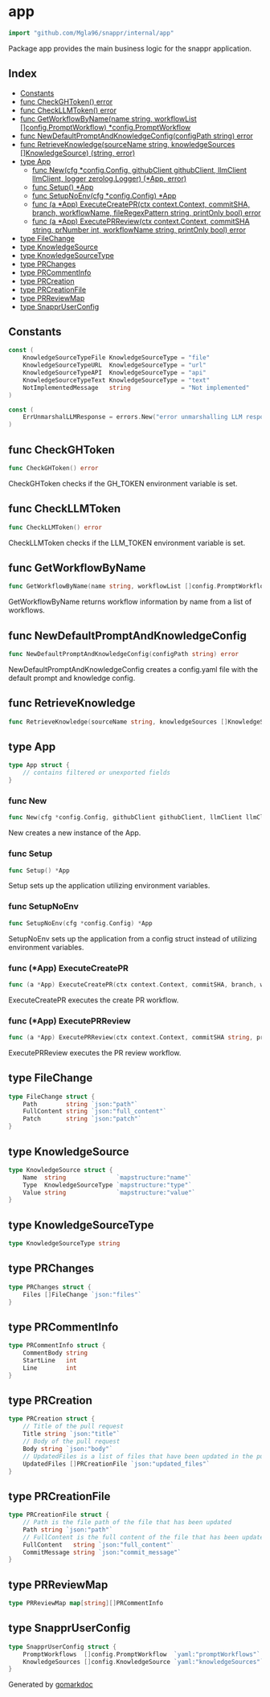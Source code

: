 <!-- Code generated by gomarkdoc. DO NOT EDIT -->

# app

```go
import "github.com/Mgla96/snappr/internal/app"
```

Package app provides the main business logic for the snappr application.

## Index

- [Constants](<#constants>)
- [func CheckGHToken\(\) error](<#CheckGHToken>)
- [func CheckLLMToken\(\) error](<#CheckLLMToken>)
- [func GetWorkflowByName\(name string, workflowList \[\]config.PromptWorkflow\) \*config.PromptWorkflow](<#GetWorkflowByName>)
- [func NewDefaultPromptAndKnowledgeConfig\(configPath string\) error](<#NewDefaultPromptAndKnowledgeConfig>)
- [func RetrieveKnowledge\(sourceName string, knowledgeSources \[\]KnowledgeSource\) \(string, error\)](<#RetrieveKnowledge>)
- [type App](<#App>)
  - [func New\(cfg \*config.Config, githubClient githubClient, llmClient llmClient, logger zerolog.Logger\) \(\*App, error\)](<#New>)
  - [func Setup\(\) \*App](<#Setup>)
  - [func SetupNoEnv\(cfg \*config.Config\) \*App](<#SetupNoEnv>)
  - [func \(a \*App\) ExecuteCreatePR\(ctx context.Context, commitSHA, branch, workflowName, fileRegexPattern string, printOnly bool\) error](<#App.ExecuteCreatePR>)
  - [func \(a \*App\) ExecutePRReview\(ctx context.Context, commitSHA string, prNumber int, workflowName string, printOnly bool\) error](<#App.ExecutePRReview>)
- [type FileChange](<#FileChange>)
- [type KnowledgeSource](<#KnowledgeSource>)
- [type KnowledgeSourceType](<#KnowledgeSourceType>)
- [type PRChanges](<#PRChanges>)
- [type PRCommentInfo](<#PRCommentInfo>)
- [type PRCreation](<#PRCreation>)
- [type PRCreationFile](<#PRCreationFile>)
- [type PRReviewMap](<#PRReviewMap>)
- [type SnapprUserConfig](<#SnapprUserConfig>)


## Constants

<a name="KnowledgeSourceTypeFile"></a>

```go
const (
    KnowledgeSourceTypeFile KnowledgeSourceType = "file"
    KnowledgeSourceTypeURL  KnowledgeSourceType = "url"
    KnowledgeSourceTypeAPI  KnowledgeSourceType = "api"
    KnowledgeSourceTypeText KnowledgeSourceType = "text"
    NotImplementedMessage   string              = "Not implemented"
)
```

<a name="ErrUnmarshalLLMResponse"></a>

```go
const (
    ErrUnmarshalLLMResponse = errors.New("error unmarshalling LLM response")
)
```

<a name="CheckGHToken"></a>
## func CheckGHToken

```go
func CheckGHToken() error
```

CheckGHToken checks if the GH\_TOKEN environment variable is set.

<a name="CheckLLMToken"></a>
## func CheckLLMToken

```go
func CheckLLMToken() error
```

CheckLLMToken checks if the LLM\_TOKEN environment variable is set.

<a name="GetWorkflowByName"></a>
## func GetWorkflowByName

```go
func GetWorkflowByName(name string, workflowList []config.PromptWorkflow) *config.PromptWorkflow
```

GetWorkflowByName returns workflow information by name from a list of workflows.

<a name="NewDefaultPromptAndKnowledgeConfig"></a>
## func NewDefaultPromptAndKnowledgeConfig

```go
func NewDefaultPromptAndKnowledgeConfig(configPath string) error
```

NewDefaultPromptAndKnowledgeConfig creates a config.yaml file with the default prompt and knowledge config.

<a name="RetrieveKnowledge"></a>
## func RetrieveKnowledge

```go
func RetrieveKnowledge(sourceName string, knowledgeSources []KnowledgeSource) (string, error)
```



<a name="App"></a>
## type App



```go
type App struct {
    // contains filtered or unexported fields
}
```

<a name="New"></a>
### func New

```go
func New(cfg *config.Config, githubClient githubClient, llmClient llmClient, logger zerolog.Logger) (*App, error)
```

New creates a new instance of the App.

<a name="Setup"></a>
### func Setup

```go
func Setup() *App
```

Setup sets up the application utilizing environment variables.

<a name="SetupNoEnv"></a>
### func SetupNoEnv

```go
func SetupNoEnv(cfg *config.Config) *App
```

SetupNoEnv sets up the application from a config struct instead of utilizing environment variables.

<a name="App.ExecuteCreatePR"></a>
### func \(\*App\) ExecuteCreatePR

```go
func (a *App) ExecuteCreatePR(ctx context.Context, commitSHA, branch, workflowName, fileRegexPattern string, printOnly bool) error
```

ExecuteCreatePR executes the create PR workflow.

<a name="App.ExecutePRReview"></a>
### func \(\*App\) ExecutePRReview

```go
func (a *App) ExecutePRReview(ctx context.Context, commitSHA string, prNumber int, workflowName string, printOnly bool) error
```

ExecutePRReview executes the PR review workflow.

<a name="FileChange"></a>
## type FileChange



```go
type FileChange struct {
    Path        string `json:"path"`
    FullContent string `json:"full_content"`
    Patch       string `json:"patch"`
}
```

<a name="KnowledgeSource"></a>
## type KnowledgeSource



```go
type KnowledgeSource struct {
    Name  string              `mapstructure:"name"`
    Type  KnowledgeSourceType `mapstructure:"type"`
    Value string              `mapstructure:"value"`
}
```

<a name="KnowledgeSourceType"></a>
## type KnowledgeSourceType



```go
type KnowledgeSourceType string
```

<a name="PRChanges"></a>
## type PRChanges



```go
type PRChanges struct {
    Files []FileChange `json:"files"`
}
```

<a name="PRCommentInfo"></a>
## type PRCommentInfo



```go
type PRCommentInfo struct {
    CommentBody string
    StartLine   int
    Line        int
}
```

<a name="PRCreation"></a>
## type PRCreation



```go
type PRCreation struct {
    // Title of the pull request
    Title string `json:"title"`
    // Body of the pull request
    Body string `json:"body"`
    // UpdatedFiles is a list of files that have been updated in the pull request
    UpdatedFiles []PRCreationFile `json:"updated_files"`
}
```

<a name="PRCreationFile"></a>
## type PRCreationFile



```go
type PRCreationFile struct {
    // Path is the file path of the file that has been updated
    Path string `json:"path"`
    // FullContent is the full content of the file that has been updated
    FullContent   string `json:"full_content"`
    CommitMessage string `json:"commit_message"`
}
```

<a name="PRReviewMap"></a>
## type PRReviewMap



```go
type PRReviewMap map[string][]PRCommentInfo
```

<a name="SnapprUserConfig"></a>
## type SnapprUserConfig



```go
type SnapprUserConfig struct {
    PromptWorkflows  []config.PromptWorkflow  `yaml:"promptWorkflows"`
    KnowledgeSources []config.KnowledgeSource `yaml:"knowledgeSources"`
}
```

Generated by [gomarkdoc](<https://github.com/princjef/gomarkdoc>)
